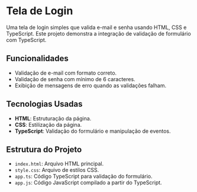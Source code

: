 # Tela de Login

Uma tela de login simples que valida e-mail e senha usando HTML, CSS e TypeScript. Este projeto demonstra a integração de validação de formulário com TypeScript.

## Funcionalidades

- Validação de e-mail com formato correto.
- Validação de senha com mínimo de 6 caracteres.
- Exibição de mensagens de erro quando as validações falham.

## Tecnologias Usadas

- **HTML**: Estruturação da página.
- **CSS**: Estilização da página.
- **TypeScript**: Validação do formulário e manipulação de eventos.

## Estrutura do Projeto

- `index.html`: Arquivo HTML principal.
- `style.css`: Arquivo de estilos CSS.
- `app.ts`: Código TypeScript para validação do formulário.
- `app.js`: Código JavaScript compilado a partir do TypeScript.